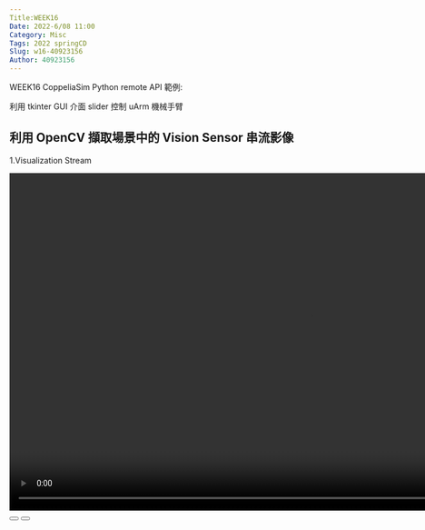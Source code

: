 ```yaml
---
Title:WEEK16     
Date: 2022-6/08 11:00
Category: Misc
Tags: 2022 springCD
Slug: w16-40923156
Author: 40923156
---
```

<!-- PELICAN_END_SUMMARY -->




WEEK16
CoppeliaSim Python remote API 範例:

利用 tkinter GUI 介面 slider 控制 uArm 機械手臂

利用 OpenCV 擷取場景中的 Vision Sensor 串流影像
----
1.Visualization Stream

<link rel="stylesheet" type="text/css" href="./../cmsimde/static/winkPlayer.css"></p>
<script type="text/javascript" src="./../cmsimde/static/winkPlayer.js"></script><script>
<script
var winkVideoData = {
dataVersion: 1,
frameRate: 20,
buttonFrameLength: 10,
buttonFrameOffset: 5,
frameStops: {
},
};
></script>
 <div class="winkVideoContainerClass"><video width="1056" height="594"
    <video class="winkVideoClass"data-dirname="/static" data-varname="winkVideoData" data-dirname="w16-111-wink-files">
      <source src="./../downloads/w16-111.mp4" type="video/mp4">
    </video>
    <div class="winkVideoOverlayClass"></div>
    <div class="winkVideoControlBarClass">
      <button class="winkVideoControlBarPlayButtonClass"></button>
      <button class="winkVideoControlBarPauseButtonClass"></button>
      <div class="winkVideoControlBarProgressLeftClass"></div>
      <div class="winkVideoControlBarProgressEmptyMiddleClass"></div>
      <div class="winkVideoControlBarProgressRightClass"></div>
      <div class="winkVideoControlBarProgressFilledMiddleClass"></div>
      <div class="winkVideoControlBarProgressThumbClass"></div>
    </div>
    <div class="winkVideoPlayOverlayClass"></div>
  </div>


